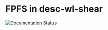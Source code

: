 # FPFS in desc-wl-shear

[![Documentation Status](https://readthedocs.org/projects/descwl-shear-fpfs/badge/?version=latest)](https://descwl-shear-fpfs.readthedocs.io/en/latest/?badge=latest)
